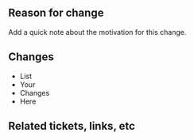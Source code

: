 ## Reason for change

Add a quick note about the motivation for this change.

## Changes

- List
- Your
- Changes
- Here

## Related tickets, links, etc
